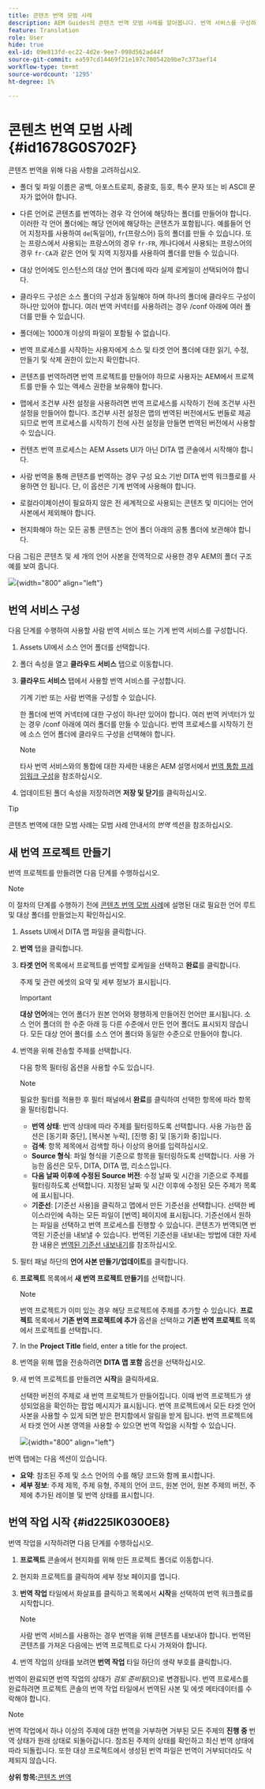 ```yaml
---
title: 콘텐츠 번역 모범 사례
description: AEM Guides의 콘텐츠 번역 모범 사례를 알아봅니다. 번역 서비스를 구성하고 새 번역 프로젝트를 만들고 번역 작업을 시작하는 방법에 대해 알아봅니다.
feature: Translation
role: User
hide: true
exl-id: 09e813fd-ec22-4d2e-9ee7-098d562ad44f
source-git-commit: ea597cd14469f21e197c700542b9be7c373aef14
workflow-type: tm+mt
source-wordcount: '1295'
ht-degree: 1%

---
```


# 콘텐츠 번역 모범 사례 {#id1678G0S702F}

콘텐츠 번역을 위해 다음 사항을 고려하십시오.

- 폴더 및 파일 이름은 공백, 아포스트로피, 중괄호, 등호, 특수 문자 또는 비 ASCII 문자가 없어야 합니다.

- 다른 언어로 콘텐츠를 번역하는 경우 각 언어에 해당하는 폴더를 만들어야 합니다. 이러한 각 언어 폴더에는 해당 언어에 해당하는 콘텐츠가 포함됩니다. 예를들어 언어 지정자를 사용하여 `de`(독일어), `fr`(프랑스어) 등의 폴더를 만들 수 있습니다. 또는 프랑스에서 사용되는 프랑스어의 경우 `fr-FR`, 캐나다에서 사용되는 프랑스어의 경우 `fr-CA`과 같은 언어 및 지역 지정자를 사용하여 폴더를 만들 수 있습니다.
- 대상 언어에도 인스턴스의 대상 언어 폴더에 따라 실제 로케일이 선택되어야 합니다.
- 클라우드 구성은 소스 폴더의 구성과 동일해야 하며 하나의 폴더에 클라우드 구성이 하나만 있어야 합니다. 여러 번역 커넥터를 사용하려는 경우 /conf 아래에 여러 폴더를 만들 수 있습니다.
- 폴더에는 1000개 이상의 파일이 포함될 수 없습니다.
- 번역 프로세스를 시작하는 사용자에게 소스 및 타겟 언어 폴더에 대한 읽기, 수정, 만들기 및 삭제 권한이 있는지 확인합니다.
- 콘텐츠를 번역하려면 번역 프로젝트를 만들어야 하므로 사용자는 AEM에서 프로젝트를 만들 수 있는 액세스 권한을 보유해야 합니다.
- 맵에서 조건부 사전 설정을 사용하려면 번역 프로세스를 시작하기 전에 조건부 사전 설정을 만들어야 합니다. 조건부 사전 설정은 맵의 번역된 버전에서도 번들로 제공되므로 번역 프로세스를 시작하기 전에 사전 설정을 만들면 번역된 버전에서 사용할 수 있습니다.
- 컨텐츠 번역 프로세스는 AEM Assets UI가 아닌 DITA 맵 콘솔에서 시작해야 합니다.
- 사람 번역을 통해 콘텐츠를 번역하는 경우 구성 요소 기반 DITA 번역 워크플로를 사용하면 안 됩니다. 단, 이 옵션은 기계 번역에 사용해야 합니다.
- 로컬라이제이션이 필요하지 않은 전 세계적으로 사용되는 콘텐츠 및 미디어는 언어 사본에서 제외해야 합니다.
- 현지화해야 하는 모든 공통 콘텐츠는 언어 폴더 아래의 공통 폴더에 보관해야 합니다.

다음 그림은 콘텐츠 및 세 개의 언어 사본을 전역적으로 사용한 경우 AEM의 폴더 구조 예를 보여 줍니다.

![](images/aem-directory_structure.png){width="800" align="left"}

## 번역 서비스 구성

다음 단계를 수행하여 사용할 사람 번역 서비스 또는 기계 번역 서비스를 구성합니다.

1. Assets UI에서 소스 언어 폴더를 선택합니다.

1. 폴더 속성을 열고 **클라우드 서비스** 탭으로 이동합니다.

1. **클라우드 서비스** 탭에서 사용할 번역 서비스를 구성합니다.

   기계 기반 또는 사람 번역을 구성할 수 있습니다.

   한 폴더에 번역 커넥터에 대한 구성이 하나만 있어야 합니다. 여러 번역 커넥터가 있는 경우 /conf 아래에 여러 폴더를 만들 수 있습니다. 번역 프로세스를 시작하기 전에 소스 언어 폴더에 클라우드 구성을 선택해야 합니다.

   >[!NOTE]
   >
   > 타사 번역 서비스와의 통합에 대한 자세한 내용은 AEM 설명서에서 [번역 통합 프레임워크 구성](https://experienceleague.adobe.com/docs/experience-manager-cloud-service/sites/administering/reusing-content/translation/integration-framework.html?lang=en)을 참조하십시오.

1. 업데이트된 폴더 속성을 저장하려면 **저장 및 닫기**&#x200B;를 클릭하십시오.


>[!TIP]
>
> 콘텐츠 번역에 대한 모범 사례는 모범 사례 안내서의 *번역* 섹션을 참조하십시오.

## 새 번역 프로젝트 만들기

번역 프로젝트를 만들려면 다음 단계를 수행하십시오.

>[!NOTE]
>
> 이 절차의 단계를 수행하기 전에 [콘텐츠 번역 모범 사례](#id1678G0S702F)에 설명된 대로 필요한 언어 루트 및 대상 폴더를 만들었는지 확인하십시오.

1. Assets UI에서 DITA 맵 파일을 클릭합니다.

1. **번역** 탭을 클릭합니다.

1. **타겟 언어** 목록에서 프로젝트를 번역할 로케일을 선택하고 **완료**&#x200B;를 클릭합니다.

   주제 및 관련 에셋의 요약 및 세부 정보가 표시됩니다.

   >[!IMPORTANT]
   >
   > **대상 언어**&#x200B;에는 언어 폴더가 원본 언어와 평행하게 만들어진 언어만 표시됩니다. 소스 언어 폴더의 한 수준 아래 등 다른 수준에서 만든 언어 폴더도 표시되지 않습니다. 모든 대상 언어 폴더를 소스 언어 폴더와 동일한 수준으로 만들어야 합니다.

1. 번역을 위해 전송할 주제를 선택합니다.

   다음 항목 필터링 옵션을 사용할 수도 있습니다.

   >[!NOTE]
   >
   > 필요한 필터를 적용한 후 필터 패널에서 **완료**&#x200B;를 클릭하여 선택한 항목에 따라 항목을 필터링합니다.

   - **번역 상태**: 번역 상태에 따라 주제를 필터링하도록 선택합니다. 사용 가능한 옵션은 [동기화 중단], [복사본 누락], [진행 중] 및 [동기화 중]입니다.
   - **검색**: 항목 제목에서 검색할 하나 이상의 용어를 입력하십시오.
   - **Source 형식**: 파일 형식을 기준으로 항목을 필터링하도록 선택합니다. 사용 가능한 옵션은 모두, DITA, DITA 맵, 리소스입니다.
   - **다음 날짜 이후에 수정된 Source 버전**: 수정 날짜 및 시간을 기준으로 주제를 필터링하도록 선택합니다. 지정된 날짜 및 시간 이후에 수정된 모든 주제가 목록에 표시됩니다.
   - **기준선**: [기준선 사용]을 클릭하고 맵에서 만든 기준선을 선택합니다. 선택한 베이스라인에 속하는 모든 파일이 [번역] 페이지에 표시됩니다. 기준선에서 원하는 파일을 선택하고 번역 프로세스를 진행할 수 있습니다. 콘텐츠가 번역되면 번역된 기준선을 내보낼 수 있습니다. 번역된 기준선을 내보내는 방법에 대한 자세한 내용은 [번역된 기준선 내보내기](generate-output-use-baseline-for-publishing.md#id196SE600GHS)를 참조하십시오.
1. 필터 패널 하단의 **언어 사본 만들기/업데이트**&#x200B;를 클릭합니다.

1. **프로젝트** 목록에서 **새 번역 프로젝트 만들기**&#x200B;를 선택합니다.

   >[!NOTE]
   >
   > 번역 프로젝트가 이미 있는 경우 해당 프로젝트에 주제를 추가할 수 있습니다. **프로젝트** 목록에서 **기존 번역 프로젝트에 추가** 옵션을 선택하고 **기존 번역 프로젝트** 목록에서 프로젝트를 선택합니다.

1. In the **Project Title** field, enter a title for the project.

1. 번역을 위해 맵을 전송하려면 **DITA 맵 포함** 옵션을 선택하십시오.
1. 새 번역 프로젝트를 만들려면 **시작**&#x200B;을 클릭하세요.

   선택한 버전의 주제로 새 번역 프로젝트가 만들어집니다. 이때 번역 프로젝트가 생성되었음을 확인하는 팝업 메시지가 표시됩니다. 번역 프로젝트에서 모든 타겟 언어 사본을 사용할 수 있게 되면 받은 편지함에서 알림을 받게 됩니다. 번역 프로젝트에서 타겟 언어 사본 영역을 사용할 수 있으면 번역 작업을 시작할 수 있습니다.

   ![](images/status-translation-uuid.png){width="800" align="left"}


번역 탭에는 다음 섹션이 있습니다.

- **요약**: 참조된 주제 및 소스 언어의 수를 해당 코드와 함께 표시합니다.
- **세부 정보**: 주제 제목, 주제 유형, 주제의 언어 코드, 원본 언어, 원본 주제의 버전, 주제에 추가된 레이블 및 번역 상태를 표시합니다.




## 번역 작업 시작 {#id225IK030OE8}

번역 작업을 시작하려면 다음 단계를 수행하십시오.

1. **프로젝트** 콘솔에서 현지화를 위해 만든 프로젝트 폴더로 이동합니다.

1. 현지화 프로젝트를 클릭하여 세부 정보 페이지를 엽니다.

1. **번역 작업** 타일에서 화살표를 클릭하고 목록에서 **시작**&#x200B;을 선택하여 번역 워크플로를 시작합니다.

   >[!NOTE]
   >
   > 사람 번역 서비스를 사용하는 경우 번역을 위해 콘텐츠를 내보내야 합니다. 번역된 콘텐츠를 가져온 다음에는 번역 프로젝트로 다시 가져와야 합니다.

1. 번역 작업의 상태를 보려면 **번역 작업** 타일 하단의 생략 부호를 클릭합니다.


번역이 완료되면 번역 작업의 상태가 *검토 준비됨*(으)로 변경됩니다. 번역 프로세스를 완료하려면 프로젝트 콘솔의 번역 작업 타일에서 번역된 사본 및 에셋 메타데이터를 수락해야 합니다.

>[!NOTE]
>
> 번역 작업에서 하나 이상의 주제에 대한 번역을 거부하면 거부된 모든 주제의 **진행 중** 번역 상태가 원래 상태로 되돌아갑니다. 참조된 주제의 상태를 확인하고 최신 번역 상태에 따라 되돌립니다. 또한 대상 프로젝트에서 생성된 번역 파일은 번역이 거부되더라도 삭제되지 않습니다.

**상위 항목:**&#x200B;[&#x200B;콘텐츠 번역](translation.md)
